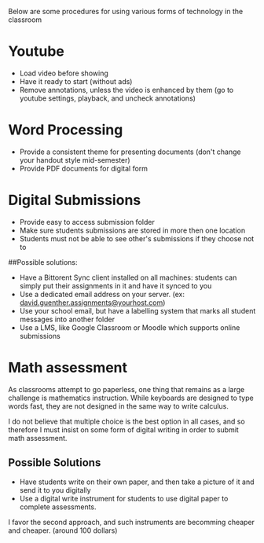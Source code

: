 Below are some procedures for using various forms of technology in the classroom

# Youtube

* Load video before showing
* Have it ready to start (without ads)
* Remove annotations, unless the video is enhanced by them (go to youtube settings, playback, and uncheck annotations)

# Word Processing

* Provide a consistent theme for presenting documents (don't change your handout style mid-semester)
* Provide PDF documents for digital form

# Digital Submissions

* Provide easy to access submission folder
* Make sure students submissions are stored in more then one location
* Students must not be able to see other's submissions if they choose not to

##Possible solutions:
* Have a Bittorent Sync client installed on all machines: students can simply put their assignments in it and have it synced to you
*  Use a dedicated email address on your server. (ex: david.guenther.assignments@yourhost.com)
* Use your school email, but have a labelling system that marks all student messages into another folder
* Use a LMS, like Google Classroom or Moodle which supports online submissions

# Math assessment

As classrooms attempt to go paperless, one thing that remains as a large challenge is mathematics instruction. While keyboards are designed to type words fast, they are not designed in the same way to write calculus.

I do not believe that multiple choice is the best option in all cases, and so therefore I must insist on some form of digital writing in order to submit math assessment.

## Possible Solutions
* Have students write on their own paper, and then take a picture of it and send it to you digitally
* Use a digital write instrument for students to use digital paper to complete assessments.

I favor the second approach, and such instruments are becomming cheaper and cheaper. (around 100 dollars)




